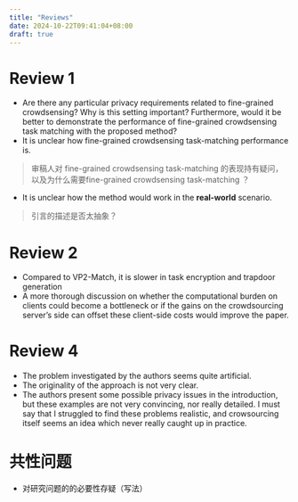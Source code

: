 ```yaml
---
title: "Reviews"
date: 2024-10-22T09:41:04+08:00
draft: true
---
```


# Review 1
- Are there any particular privacy requirements related to fine-grained crowdsensing? Why is this setting important? Furthermore, would it be better to demonstrate the performance of fine-grained crowdsensing task matching with the proposed method?
- It is unclear how fine-grained crowdsensing task-matching performance is. 
> 审稿人对 fine-grained crowdsensing task-matching 的表现持有疑问，以及为什么需要fine-grained crowdsensing task-matching ？
- It is unclear how the method would work in the **real-world** scenario. 
> 引言的描述是否太抽象？


# Review 2
- Compared to VP2-Match, it is slower in task encryption and trapdoor generation
- A more thorough discussion on whether the computational burden on clients could become a bottleneck or if the gains on the crowdsourcing server’s side can offset these client-side costs would improve the paper.

# Review 4
- The problem investigated by the authors seems quite artificial.
- The originality of the approach is not very clear.
- The authors present some possible privacy issues in the introduction, but these examples are not very convincing, nor really detailed. I must say that I struggled to find these problems realistic, and crowsourcing itself seems an idea which never really caught up in practice.

# 共性问题
- 对研究问题的的必要性存疑（写法）